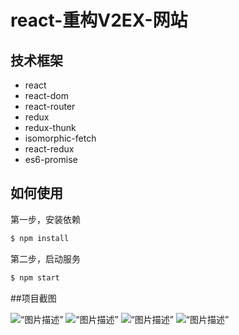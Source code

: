 # react-重构V2EX-网站
## 技术框架
* react
* react-dom
* react-router
* redux
* redux-thunk
* isomorphic-fetch
* react-redux
* es6-promise

<!-- more -->

## 如何使用
第一步，安装依赖

``` javascript
$ npm install

```
第二步，启动服务

```javascript
$ npm start
```

##项目截图

![“图片描述”](./img/6.png)
![“图片描述”](./img/7.png)
![“图片描述”](./img/8.png)
![“图片描述”](./img/9.png)
